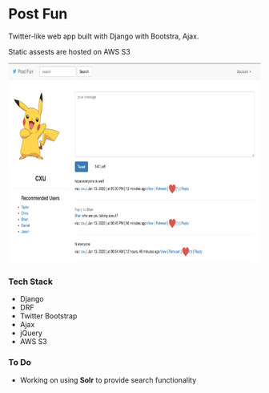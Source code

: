 # Post Fun

Twitter-like web app built with Django with Bootstra, Ajax. 

Static assests are hosted on AWS S3

<img src="./screenshot/home-page.png" width="700" height="400" />

### Tech Stack
- Django
- DRF
- Twitter Bootstrap
- Ajax
- jQuery
- AWS S3

### To Do
- Working on using **Solr** to provide search functionality
